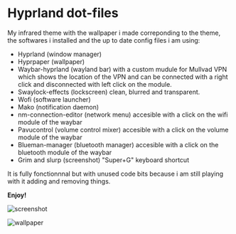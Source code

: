 # Hyprland dot-files

My infrared theme with the wallpaper i made correponding to the theme,
the softwares i installed and the up to date config files i am using:

- Hyprland (window manager)
- Hyprpaper (wallpaper) 
- Waybar-hyprland (wayland bar) with a custom mudule for Mullvad VPN which shows the location of the VPN and can be connected with a right click and disconnected with left click on the module.
- Swaylock-effects (lockscreen) clean, blurred and transparent.
- Wofi (software launcher)
- Mako (notification daemon)
- nm-connection-editor (network menu) accesible with a click on the wifi module of the waybar
- Pavucontrol (volume control mixer) accesible with a click on the volume module of the waybar
- Blueman-manager (bluetooth manager) accesible with a click on the bluetooth module of the waybar
- Grim and slurp (screenshot) "Super+G" keyboard shortcut

It is fully fonctionnnal but with unused code bits because i am still playing with it adding and removing things.
  
**Enjoy!**

![screenshot](https://github.com/visnudeva/dot-files/blob/main/20230505_12h09m51s_grim.png)

![wallpaper](https://github.com/visnudeva/dot-files/blob/main/wallpaper01.png)
